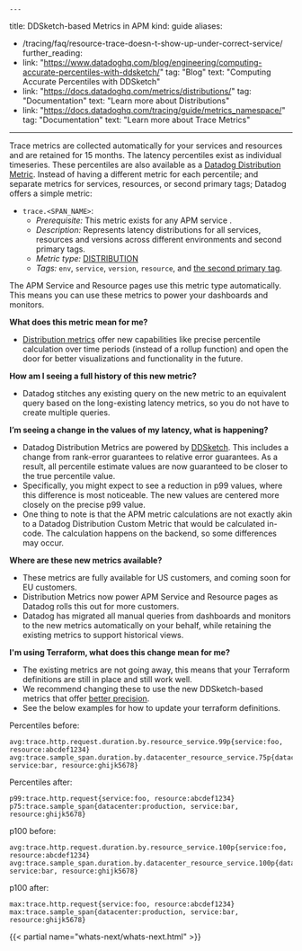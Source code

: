     ---
title: DDSketch-based Metrics in APM
kind: guide
aliases:
- /tracing/faq/resource-trace-doesn-t-show-up-under-correct-service/
further_reading:
- link: "https://www.datadoghq.com/blog/engineering/computing-accurate-percentiles-with-ddsketch/"
  tag: "Blog"
  text: "Computing Accurate Percentiles with DDSketch"
- link: "https://docs.datadoghq.com/metrics/distributions/"
  tag: "Documentation"
  text: "Learn more about Distributions"
- link: "https://docs.datadoghq.com/tracing/guide/metrics_namespace/"
  tag: "Documentation"
  text: "Learn more about Trace Metrics"
---

Trace metrics are collected automatically for your services and resources and are retained for 15 months. The latency percentiles exist as individual timeseries. These percentiles are also available as a [Datadog Distribution Metric][1]. Instead of having a different metric for each percentile; and separate metrics for services, resources, or second primary tags; Datadog offers a simple metric:

- `trace.<SPAN_NAME>`:
  - *Prerequisite:* This metric exists for any APM service .
  - *Description:* Represents latency distributions for all services, resources and versions across different environments and second primary tags.
  - *Metric type:* [DISTRIBUTION][2]
  - *Tags:* `env`, `service`, `version`, `resource`, and [the second primary tag][3].

The APM Service and Resource pages use this metric type automatically. This means you can use these metrics to power your dashboards and monitors.

**What does this metric mean for me?**
- [Distribution metrics][1] offer new capabilities like precise percentile calculation over time periods (instead of a rollup function) and open the door for better visualizations and functionality in the future.

**How am I seeing a full history of this new metric?**
- Datadog stitches any existing query on the new metric to an equivalent query based on the long-existing latency metrics, so you do not have to create multiple queries.

**I’m seeing a change in the values of my latency, what is happening?**
- Datadog Distribution Metrics are powered by [DDSketch][4]. This includes a change from rank-error guarantees to relative error guarantees. As a result, all percentile estimate values are now guaranteed to be closer to the true percentile value.
- Specifically, you might expect to see a reduction in p99 values, where this difference is most noticeable. The new values are centered more closely on the precise p99 value.
- One thing to note is that the APM metric calculations are not exactly akin to a Datadog Distribution Custom Metric that would be calculated in-code. The calculation happens on the backend, so some differences may occur.

**Where are these new metrics available?**
- These metrics are fully available for US customers, and coming soon for EU customers.
- Distribution Metrics now power APM Service and Resource pages as Datadog rolls this out for more customers.
- Datadog has migrated all manual queries from dashboards and monitors to the new metrics automatically on your behalf, while retaining the existing metrics to support historical views.

**I'm using Terraform, what does this change mean for me?**
- The existing metrics are not going away, this means that your Terraform definitions are still in place and still work well.
- We recommend changing these to use the new DDSketch-based metrics that offer [better precision][4].
- See the below examples for how to update your terraform definitions.

Percentiles before:
```
avg:trace.http.request.duration.by.resource_service.99p{service:foo, resource:abcdef1234}
avg:trace.sample_span.duration.by.datacenter_resource_service.75p{datacenter:production, service:bar, resource:ghijk5678}
```

Percentiles after:
```
p99:trace.http.request{service:foo, resource:abcdef1234}
p75:trace.sample_span{datacenter:production, service:bar, resource:ghijk5678}
```

p100 before:
```
avg:trace.http.request.duration.by.resource_service.100p{service:foo, resource:abcdef1234}
avg:trace.sample_span.duration.by.datacenter_resource_service.100p{datacenter:production, service:bar, resource:ghijk5678}
```
p100 after:
```
max:trace.http.request{service:foo, resource:abcdef1234}
max:trace.sample_span{datacenter:production, service:bar, resource:ghijk5678}
```

{{< partial name="whats-next/whats-next.html" >}}

[1]: /metrics/distributions/
[2]: /developers/metrics/types/?tab=distribution#metric-types
[3]: /tracing/guide/setting_primary_tags_to_scope/#add-a-second-primary-tag-in-datadog
[4]: https://www.datadoghq.com/blog/engineering/computing-accurate-percentiles-with-ddsketch/
